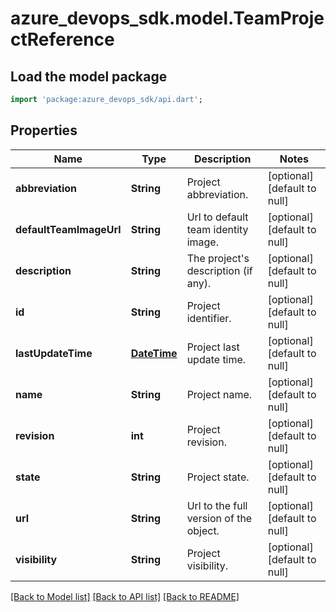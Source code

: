 # azure_devops_sdk.model.TeamProjectReference

## Load the model package
```dart
import 'package:azure_devops_sdk/api.dart';
```

## Properties
Name | Type | Description | Notes
------------ | ------------- | ------------- | -------------
**abbreviation** | **String** | Project abbreviation. | [optional] [default to null]
**defaultTeamImageUrl** | **String** | Url to default team identity image. | [optional] [default to null]
**description** | **String** | The project&#39;s description (if any). | [optional] [default to null]
**id** | **String** | Project identifier. | [optional] [default to null]
**lastUpdateTime** | [**DateTime**](DateTime.md) | Project last update time. | [optional] [default to null]
**name** | **String** | Project name. | [optional] [default to null]
**revision** | **int** | Project revision. | [optional] [default to null]
**state** | **String** | Project state. | [optional] [default to null]
**url** | **String** | Url to the full version of the object. | [optional] [default to null]
**visibility** | **String** | Project visibility. | [optional] [default to null]

[[Back to Model list]](../README.md#documentation-for-models) [[Back to API list]](../README.md#documentation-for-api-endpoints) [[Back to README]](../README.md)


